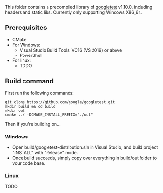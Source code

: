 This folder contains a precompiled library of
[googletest](https://github.com/google/googletest) v1.10.0, including headers
and static libs. Currently only supporting Windows X86_64.

## Prerequisites
* CMake
* For Windows:
  * Visual Studio Build Tools, VC16 (VS 2019) or above
  * PowerShell
* For linux:
  * TODO

## Build command
First run the following commands:

    git clone https://github.com/google/googletest.git
    mkdir build && cd build
    mkdir out
    cmake ../ -DCMAKE_INSTALL_PREFIX="./out"

Then if you're building on...
### Windows
* Open build/googletest-distribution.sln in Visual Studio, and build project "INSTALL" with 
"Release" mode.
* Once build succeeds, simply copy over everything in build/out folder to your code base.

### Linux
TODO
